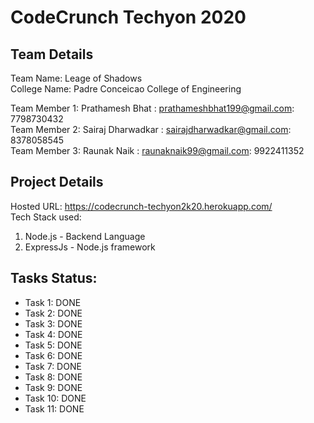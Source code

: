 # CodeCrunch Techyon 2020

## Team Details

Team Name: Leage of Shadows<br />
College Name: Padre Conceicao College of Engineering<br />

Team Member 1: Prathamesh Bhat : prathameshbhat199@gmail.com: 7798730432<br />
Team Member 2: Sairaj Dharwadkar : sairajdharwadkar@gmail.com: 8378058545<br />
Team Member 3: Raunak Naik : raunaknaik99@gmail.com: 9922411352<br />

## Project Details

Hosted URL: https://codecrunch-techyon2k20.herokuapp.com/<br />
Tech Stack used:
1) Node.js - Backend Language
2) ExpressJs - Node.js framework

## Tasks Status:

* Task 1: DONE
* Task 2: DONE
* Task 3: DONE
* Task 4: DONE
* Task 5: DONE
* Task 6: DONE
* Task 7: DONE
* Task 8: DONE
* Task 9: DONE
* Task 10: DONE
* Task 11: DONE
